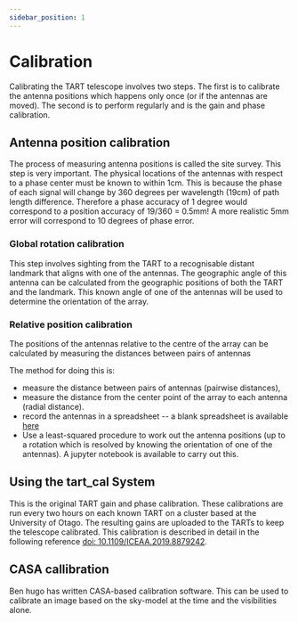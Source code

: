 ```yaml
---
sidebar_position: 1
---
```


# Calibration

Calibrating the TART telescope involves two steps. The first is to calibrate the antenna positions which happens only once (or if the antennas are moved). The second is to perform regularly and is the gain and phase calibration.

## Antenna position calibration

The process of measuring antenna positions is called the site survey.  This step is very important. The physical locations of the antennas with respect to a phase center must be known to within 1cm. This is because the phase of each signal will change by 360 degrees per wavelength (19cm) of path length difference. Therefore a phase accuracy of 1 degree would correspond to a position accuracy of 19/360 = 0.5mm! A more realistic 5mm error will correspond to 10 degrees of phase error.

### Global rotation calibration

This step involves sighting from the TART to a recognisable distant landmark that aligns with one of the antennas. The geographic angle of this antenna can be calculated from the geographic positions of both the TART and the landmark. This known angle of one of the antennas will be used to determine the orientation of the array.

### Relative position calibration

The positions of the antennas relative to the centre of the array can be calculated by measuring the distances between pairs of antennas

The method for doing this is:
 * measure the distance between pairs of antennas (pairwise distances), 
 * measure the distance from the center point of the array to each antenna (radial distance).
 * record the antennas in a spreadsheet -- a blank spreadsheet is available [here](https://github.com/tart-telescope/position_cal)
 * Use a least-squared procedure to work out the antenna positions (up to a rotation which is resolved by knowing the orientation of one of the antennas). A jupyter notebook is
   available to carry out this.

## Using the tart_cal System

This is the original TART gain and phase calibration. These calibrations are run every two hours on each known TART on a cluster based at the University of Otago. The resulting gains are uploaded to the TARTs to keep the telescope calibrated. This calibration is described in detail in the following reference [doi: 10.1109/ICEAA.2019.8879242](https://ieeexplore.ieee.org/document/8879242).

## CASA callibration

Ben hugo has written CASA-based calibration software. This can be used to calibrate an image based on the sky-model at the time and the visibilities alone.


